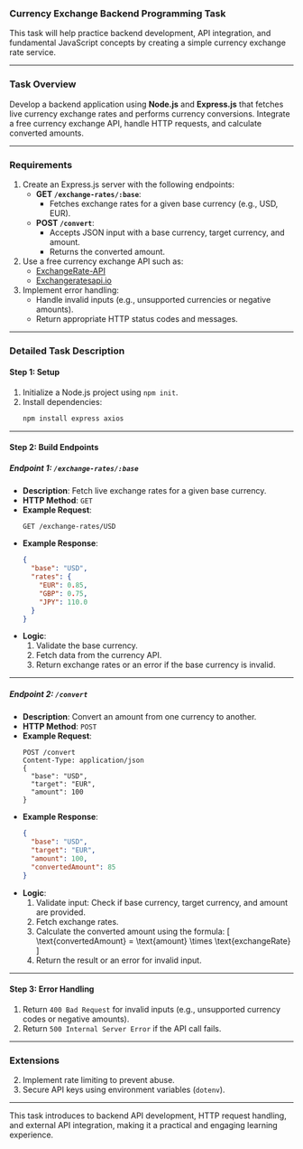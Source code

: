 ### Currency Exchange Backend Programming Task

This task will help practice backend development, API integration, and fundamental JavaScript concepts by creating a simple currency exchange rate service.

---

### **Task Overview**
Develop a backend application using **Node.js** and **Express.js** that fetches live currency exchange rates and performs currency conversions. Integrate a free currency exchange API, handle HTTP requests, and calculate converted amounts.

---

### **Requirements**
1. Create an Express.js server with the following endpoints:
   - **GET `/exchange-rates/:base`**:
     - Fetches exchange rates for a given base currency (e.g., USD, EUR).
   - **POST `/convert`**:
     - Accepts JSON input with a base currency, target currency, and amount.
     - Returns the converted amount.
2. Use a free currency exchange API such as:
   - [ExchangeRate-API](https://www.exchangerate-api.com/)
   - [Exchangeratesapi.io](https://exchangeratesapi.io/)
3. Implement error handling:
   - Handle invalid inputs (e.g., unsupported currencies or negative amounts).
   - Return appropriate HTTP status codes and messages.

---

### **Detailed Task Description**

#### **Step 1: Setup**
1. Initialize a Node.js project using `npm init`.
2. Install dependencies:
   ```bash
   npm install express axios
   ```

---

#### **Step 2: Build Endpoints**

##### **Endpoint 1: `/exchange-rates/:base`**
- **Description**: Fetch live exchange rates for a given base currency.
- **HTTP Method**: `GET`
- **Example Request**:
  ```http
  GET /exchange-rates/USD
  ```
- **Example Response**:
  ```json
  {
    "base": "USD",
    "rates": {
      "EUR": 0.85,
      "GBP": 0.75,
      "JPY": 110.0
    }
  }
  ```
- **Logic**:
  1. Validate the base currency.
  2. Fetch data from the currency API.
  3. Return exchange rates or an error if the base currency is invalid.

---

##### **Endpoint 2: `/convert`**
- **Description**: Convert an amount from one currency to another.
- **HTTP Method**: `POST`
- **Example Request**:
  ```http
  POST /convert
  Content-Type: application/json
  {
    "base": "USD",
    "target": "EUR",
    "amount": 100
  }
  ```
- **Example Response**:
  ```json
  {
    "base": "USD",
    "target": "EUR",
    "amount": 100,
    "convertedAmount": 85
  }
  ```
- **Logic**:
  1. Validate input: Check if base currency, target currency, and amount are provided.
  2. Fetch exchange rates.
  3. Calculate the converted amount using the formula:
     \[
     \text{convertedAmount} = \text{amount} \times \text{exchangeRate}
     \]
  4. Return the result or an error for invalid input.

---

#### **Step 3: Error Handling**
1. Return `400 Bad Request` for invalid inputs (e.g., unsupported currency codes or negative amounts).
2. Return `500 Internal Server Error` if the API call fails.

---

### **Extensions**
2. Implement rate limiting to prevent abuse.
3. Secure API keys using environment variables (`dotenv`).
---

This task introduces to backend API development, HTTP request handling, and external API integration, making it a practical and engaging learning experience.